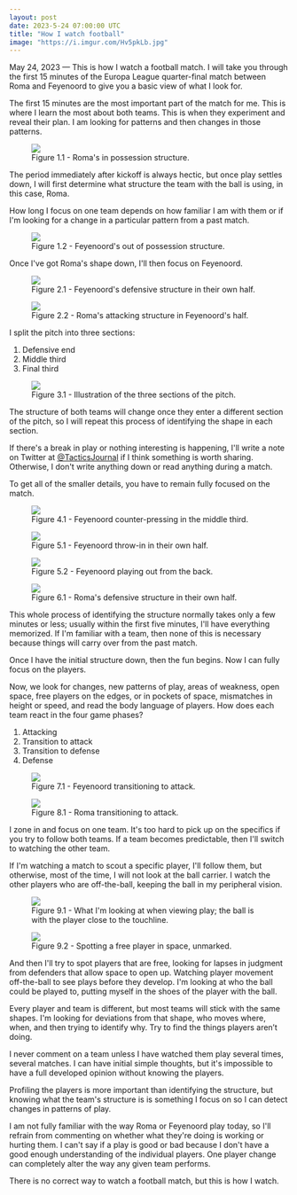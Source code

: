 ```yaml
---
layout: post
date: 2023-5-24 07:00:00 UTC
title: "How I watch football"
image: "https://i.imgur.com/Hv5pkLb.jpg"
---
```


May 24, 2023 — This is how I watch a football match. I will take you through the first 15 minutes of the Europa League quarter-final match between Roma and Feyenoord to give you a basic view of what I look for. 

<!---more--->

The first 15 minutes are the most important part of the match for me. This is where I learn the most about both teams. This is when they experiment and reveal their plan. I am looking for patterns and then changes in those patterns. 

<figure>
    <img src="https://i.imgur.com/EVNRAEt.jpg">
    <figcaption>Figure 1.1 - Roma's in possession structure.</figcaption>
</figure> 

The period immediately after kickoff is always hectic, but once play settles down, I will first determine what structure the team with the ball is using, in this case, Roma. 

How long I focus on one team depends on how familiar I am with them or if I'm looking for a change in a particular pattern from a past match. 

<figure>
    <img src="https://i.imgur.com/DpLm44n.jpg">
    <figcaption>Figure 1.2 - Feyenoord's out of possession structure.</figcaption>
</figure> 

Once I've got Roma's shape down, I'll then focus on Feyenoord. 

<figure>
    <img src="https://i.imgur.com/Ja61IqV.jpg">
    <figcaption>Figure 2.1 - Feyenoord's defensive structure in their own half.</figcaption>
</figure> 

<figure>
    <img src="https://i.imgur.com/znL4j0Q.jpg">
    <figcaption>Figure 2.2 - Roma's attacking structure in Feyenoord's half.</figcaption>
</figure> 

I split the pitch into three sections: 

1. Defensive end 
2. Middle third
3. Final third 

<figure>
    <img src="https://i.imgur.com/XBr5Ty1.jpg">
    <figcaption>Figure 3.1 - Illustration of the three sections of the pitch.</figcaption>
</figure> 

The structure of both teams will change once they enter a different section of the pitch, so I will repeat this process of identifying the shape in each section. 

If there's a break in play or nothing interesting is happening, I'll write a note on Twitter at [@TacticsJournal](https://twitter.com/tacticsjournal) if I think something is worth sharing. Otherwise, I don't write anything down or read anything during a match. 

To get all of the smaller details, you have to remain fully focused on the match. 

<figure>
    <img src="https://i.imgur.com/mKiNBMp.jpg">
    <figcaption>Figure 4.1 - Feyenoord counter-pressing in the middle third.</figcaption>
</figure> 

<figure>
    <img src="https://i.imgur.com/3x48RWr.jpg">
    <figcaption>Figure 5.1 - Feyenoord throw-in in their own half.</figcaption>
</figure> 

<figure>
    <img src="https://i.imgur.com/g8mwXYy.jpg">
    <figcaption>Figure 5.2 - Feyenoord playing out from the back.</figcaption>
</figure> 

<figure>
    <img src="https://i.imgur.com/2ZZTqy3.jpg">
    <figcaption>Figure 6.1 - Roma's defensive structure in their own half.</figcaption>
</figure> 

This whole process of identifying the structure normally takes only a few minutes or less; usually within the first five minutes, I'll have everything memorized. If I'm familiar with a team, then none of this is necessary because things will carry over from the past match. 

Once I have the initial structure down, then the fun begins. Now I can fully focus on the players. 

Now, we look for changes, new patterns of play, areas of weakness, open space, free players on the edges, or in pockets of space, mismatches in height or speed, and read the body language of players. How does each team react in the four game phases?

1. Attacking
2. Transition to attack 
3. Transition to defense
4. Defense 

<figure>
    <img src="https://i.imgur.com/hEox7Yy.jpg">
    <figcaption>Figure 7.1 - Feyenoord transitioning to attack.</figcaption>
</figure> 

<figure>
    <img src="https://i.imgur.com/hypGuvK.jpg">
    <figcaption>Figure 8.1 - Roma transitioning to attack.</figcaption>
</figure> 

I zone in and focus on one team. It's too hard to pick up on the specifics if you try to follow both teams. If a team becomes predictable, then I'll switch to watching the other team. 

If I'm watching a match to scout a specific player, I'll follow them, but otherwise, most of the time, I will not look at the ball carrier. I watch the other players who are off-the-ball, keeping the ball in my peripheral vision. 

<figure>
    <img src="https://i.imgur.com/FulfhZx.jpg">
    <figcaption>Figure 9.1 - What I'm looking at when viewing play; the ball is with the player close to the touchline.</figcaption>
</figure> 

<figure>
    <img src="https://i.imgur.com/Hv5pkLb.jpg">
    <figcaption>Figure 9.2 - Spotting a free player in space, unmarked.</figcaption>
</figure> 

And then I'll try to spot players that are free, looking for lapses in judgment from defenders that allow space to open up. Watching player movement off-the-ball to see plays before they develop. I'm looking at who the ball could be played to, putting myself in the shoes of the player with the ball. 

Every player and team is different, but most teams will stick with the same shapes. I'm looking for deviations from that shape, who moves where, when, and then trying to identify why. Try to find the things players aren’t doing. 

I never comment on a team unless I have watched them play several times, several matches. I can have initial simple thoughts, but it's impossible to have a full developed opinion without knowing the players. 

Profiling the players is more important than identifying the structure, but knowing what the team's structure is is something I focus on so I can detect changes in patterns of play. 

I am not fully familiar with the way Roma or Feyenoord play today, so I'll refrain from commenting on whether what they're doing is working or hurting them. I can't say if a play is good or bad because I don't have a good enough understanding of the individual players. One player change can completely alter the way any given team performs. 

There is no correct way to watch a football match, but this is how I watch. 
